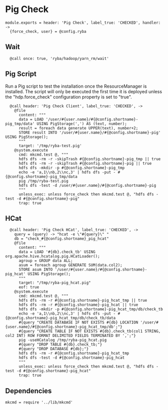 
# Pig Check

    module.exports = header: 'Pig Check', label_true: 'CHECKED', handler: ->
      {force_check, user} = @config.ryba

## Wait

      @call once: true, 'ryba/hadoop/yarn_rm/wait'

## Pig Script

Run a Pig script to test the installation once the ResourceManager is
installed. The script will only be executed the first time it is deployed
unless the "hdp.force_check" configuration property is set to "true".

      @call header: 'Pig Check Client', label_true: 'CHECKED', ->
        @file
          content: """
          data = LOAD '/user/#{user.name}/#{@config.shortname}-pig_tmp/data' USING PigStorage(',') AS (text, number);
          result = foreach data generate UPPER(text), number+2;
          STORE result INTO '/user/#{user.name}/#{@config.shortname}-pig' USING PigStorage();
          """
          target: '/tmp/ryba-test.pig'
        @system.execute
          cmd: mkcmd.test @, """
          hdfs dfs -rm -r -skipTrash #{@config.shortname}-pig_tmp || true
          hdfs dfs -rm -r -skipTrash #{@config.shortname}-pig || true
          hdfs dfs -mkdir -p #{@config.shortname}-pig_tmp
          echo -e 'a,1\\nb,2\\nc,3' | hdfs dfs -put - #{@config.shortname}-pig_tmp/data
          pig /tmp/ryba-test.pig
          hdfs dfs -test -d /user/#{user.name}/#{@config.shortname}-pig
          """
          unless_exec: unless force_check then mkcmd.test @, "hdfs dfs -test -d #{@config.shortname}-pig"
          trap: true

## HCat

      @call header: 'Pig Check HCat', label_true: 'CHECKED', ->
        query = (query) -> "hcat -e \"#{query}\" "
        db = "check_#{@config.shortname}_pig_hcat"
        @file
          content: """
          data = LOAD '#{db}.check_tb' USING org.apache.hive.hcatalog.pig.HCatLoader();
          agroup = GROUP data ALL;
          asum = foreach agroup GENERATE SUM(data.col2);
          STORE asum INTO '/user/#{user.name}/#{@config.shortname}-pig_hcat' USING PigStorage();
          """
          target: "/tmp/ryba-pig_hcat.pig"
          eof: true
        @system.execute
          cmd: mkcmd.test @, """
          hdfs dfs -rm -r #{@config.shortname}-pig_hcat_tmp || true
          hdfs dfs -rm -r #{@config.shortname}-pig_hcat || true
          hdfs dfs -mkdir -p #{@config.shortname}-pig_hcat_tmp/db/check_tb
          echo -e 'a,1\\nb,2\\nc,3' | hdfs dfs -put - #{@config.shortname}-pig_hcat_tmp/db/check_tb/data
          #{query "CREATE DATABASE IF NOT EXISTS #{db} LOCATION '/user/#{user.name}/#{@config.shortname}-pig_hcat_tmp/db';"}
          #{query "CREATE TABLE IF NOT EXISTS #{db}.check_tb(col1 STRING, col2 INT) ROW FORMAT DELIMITED FIELDS TERMINATED BY ',';"}
          pig -useHCatalog /tmp/ryba-pig_hcat.pig
          #{query "DROP TABLE #{db}.check_tb;"}
          #{query "DROP DATABASE #{db};"}
          hdfs dfs -rm -r #{@config.shortname}-pig_hcat_tmp
          hdfs dfs -test -d #{@config.shortname}-pig_hcat
          """
          unless_exec: unless force_check then mkcmd.test @, "hdfs dfs -test -d #{@config.shortname}-pig_hcat"
          trap: true

## Dependencies

    mkcmd = require '../lib/mkcmd'
